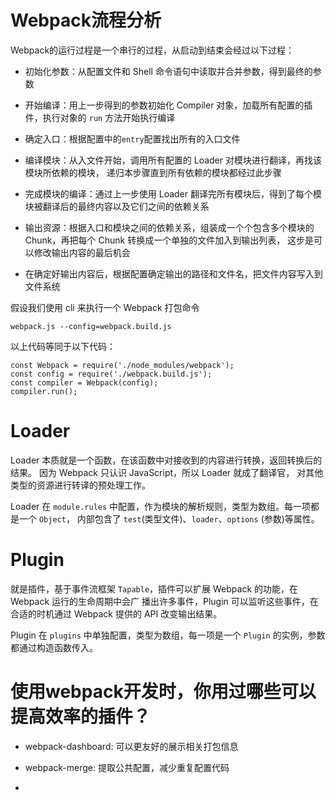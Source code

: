 # Webpack流程分析

Webpack的运行过程是一个串行的过程，从启动到结束会经过以下过程：

- 初始化参数：从配置文件和 Shell 命令语句中读取并合并参数，得到最终的参数

- 开始编译：用上一步得到的参数初始化 Compiler 对象，加载所有配置的插件，执行对象的 `run`
方法开始执行编译

- 确定入口：根据配置中的`entry`配置找出所有的入口文件

- 编译模块：从入文件开始，调用所有配置的 Loader 对模块进行翻译，再找该模块所依赖的模块，
递归本步骤直到所有依赖的模块都经过此步骤

- 完成模块的编译：通过上一步使用 Loader 翻译完所有模块后，得到了每个模块被翻译后的最终内容以及它们之间的依赖关系

- 输出资源：根据入口和模块之间的依赖关系，组装成一个个包含多个模块的 Chunk，再把每个 Chunk 转换成一个单独的文件加入到输出列表，
这步是可以修改输出内容的最后机会

- 在确定好输出内容后，根据配置确定输出的路径和文件名，把文件内容写入到文件系统

假设我们使用 cli 来执行一个 Webpack 打包命令

```
webpack.js --config=webpack.build.js
```

以上代码等同于以下代码：

```
const Webpack = require('./node_modules/webpack');
const config = require('./webpack.build.js');
const compiler = Webpack(config);
compiler.run();

```

# Loader

Loader 本质就是一个函数，在该函数中对接收到的内容进行转换，返回转换后的结果。 因为 Webpack 只认识 JavaScript，所以 Loader 就成了翻译官，
对其他类型的资源进行转译的预处理工作。

Loader 在 `module.rules` 中配置，作为模块的解析规则，类型为数组。每一项都是一个 `Object`，
内部包含了 `test`(类型文件)、`loader`、`options` (参数)等属性。

# Plugin

就是插件，基于事件流框架 `Tapable`，插件可以扩展 Webpack 的功能，在 Webpack 运行的生命周期中会广
播出许多事件，Plugin 可以监听这些事件，在合适的时机通过 Webpack 提供的 API 改变输出结果。

Plugin 在 `plugins` 中单独配置，类型为数组，每一项是一个 `Plugin` 的实例，参数都通过构造函数传入。

# 使用webpack开发时，你用过哪些可以提高效率的插件？

- webpack-dashboard: 可以更友好的展示相关打包信息

- webpack-merge: 提取公共配置，减少重复配置代码

- 



